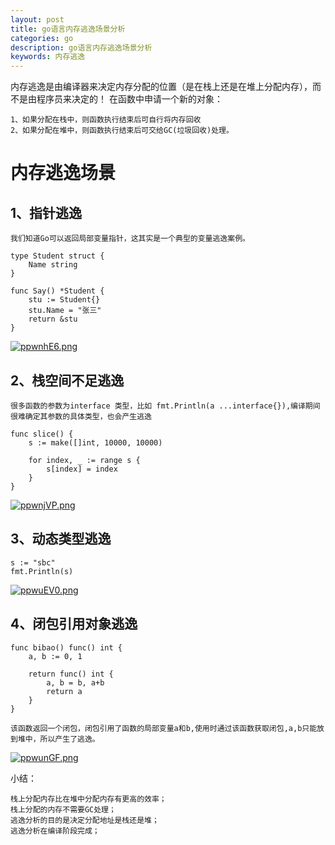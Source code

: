 ```yaml
---
layout: post
title: go语言内存逃逸场景分析
categories: go
description: go语言内存逃逸场景分析
keywords: 内存逃逸
---
```


内存逃逸是由编译器来决定内存分配的位置（是在栈上还是在堆上分配内存），而不是由程序员来决定的！
在函数中申请一个新的对象： 
```
1、如果分配在栈中，则函数执行结束后可自行将内存回收
2、如果分配在堆中，则函数执行结束后可交给GC(垃圾回收)处理。
```


# 内存逃逸场景


## 1、指针逃逸
```
我们知道Go可以返回局部变量指针，这其实是一个典型的变量逃逸案例。

type Student struct {
	Name string
}

func Say() *Student {
	stu := Student{}
	stu.Name = "张三"
	return &stu
}

```
[![ppwnhE6.png](https://s1.ax1x.com/2023/03/23/ppwnhE6.png)](https://imgse.com/i/ppwnhE6)

## 2、栈空间不足逃逸
```
很多函数的参数为interface 类型，比如 fmt.Println(a ...interface{}),编译期间很难确定其参数的具体类型，也会产生逃逸

func slice() {
	s := make([]int, 10000, 10000)

	for index, _ := range s {
		s[index] = index
	}
}
```
[![ppwnjVP.png](https://s1.ax1x.com/2023/03/23/ppwnjVP.png)](https://imgse.com/i/ppwnjVP)


## 3、动态类型逃逸
```
s := "sbc"
fmt.Println(s)
```
[![ppwuEV0.png](https://s1.ax1x.com/2023/03/23/ppwuEV0.png)](https://imgse.com/i/ppwuEV0)


## 4、闭包引用对象逃逸
```
func bibao() func() int {
	a, b := 0, 1

	return func() int {
		a, b = b, a+b
		return a
	}
}

该函数返回一个闭包，闭包引用了函数的局部变量a和b,使用时通过该函数获取闭包,a,b只能放到堆中，所以产生了逃逸。
```
[![ppwunGF.png](https://s1.ax1x.com/2023/03/23/ppwunGF.png)](https://imgse.com/i/ppwunGF)

小结：
```
栈上分配内存比在堆中分配内存有更高的效率；
栈上分配的内存不需要GC处理；
逃逸分析的目的是决定分配地址是栈还是堆；
逃逸分析在编译阶段完成；

```